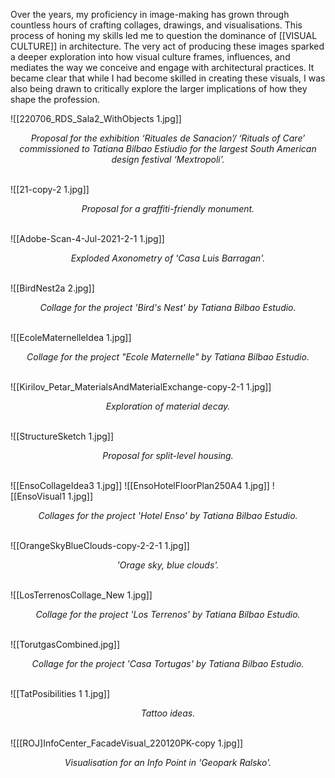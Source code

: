 Over the years, my proficiency in image-making has grown through countless hours of crafting collages, drawings, and visualisations. This process of honing my skills led me to question the dominance of [[VISUAL CULTURE]] in architecture. The very act of producing these images sparked a deeper exploration into how visual culture frames, influences, and mediates the way we conceive and engage with architectural practices. It became clear that while I had become skilled in creating these visuals, I was also being drawn to critically explore the larger implications of how they shape the profession.

![[220706_RDS_Sala2_WithObjects 1.jpg]]
*<p align=center>Proposal for the exhibition ‘Rituales de Sanacion’/ ‘Rituals of Care’ commissioned to Tatiana Bilbao Estiudio for the largest South American design festival ‘Mextropoli’.</p>*
\
![[21-copy-2 1.jpg]]
*<p align=center>Proposal for a graffiti-friendly monument. </p>*
\
![[Adobe-Scan-4-Jul-2021-2-1 1.jpg]]
*<p align=center> Exploded Axonometry of 'Casa Luis Barragan'. </p>*
\
![[BirdNest2a 2.jpg]]
*<p align=center>Collage for the project 'Bird's Nest' by Tatiana Bilbao Estudio. </p>*
\
![[EcoleMaternelleIdea 1.jpg]]
*<p align=center> Collage for the project "Ecole Maternelle" by Tatiana Bilbao Estudio. </p>*
\
![[Kirilov_Petar_MaterialsAndMaterialExchange-copy-2-1 1.jpg]]
*<p align=center>Exploration of material decay. </p>*
\
![[StructureSketch 1.jpg]]
*<p align=center>Proposal for split-level housing. </p>*
\
![[EnsoCollageIdea3 1.jpg]]
![[EnsoHotelFloorPlan250A4 1.jpg]]
![[EnsoVisual1 1.jpg]]
*<p align=center>Collages for the project 'Hotel Enso' by Tatiana Bilbao Estudio. </p>*
\
![[OrangeSkyBlueClouds-copy-2-2-1 1.jpg]]
*<p align=center>'Orage sky, blue clouds'. </p>*
\
![[LosTerrenosCollage_New 1.jpg]]
*<p align=center> Collage for the project 'Los Terrenos' by Tatiana Bilbao Estudio.</p>*
\
![[TorutgasCombined.jpg]]
*<p align=center> Collage for the project 'Casa Tortugas' by Tatiana Bilbao Estudio. </p>*
\
![[TatPosibilities 1 1.jpg]]
*<p align=center> Tattoo ideas. </p>*
\
![[[ROJ]InfoCenter_FacadeVisual_220120PK-copy 1.jpg]]*<p align=center> Visualisation for an Info Point in 'Geopark Ralsko'. </p>*